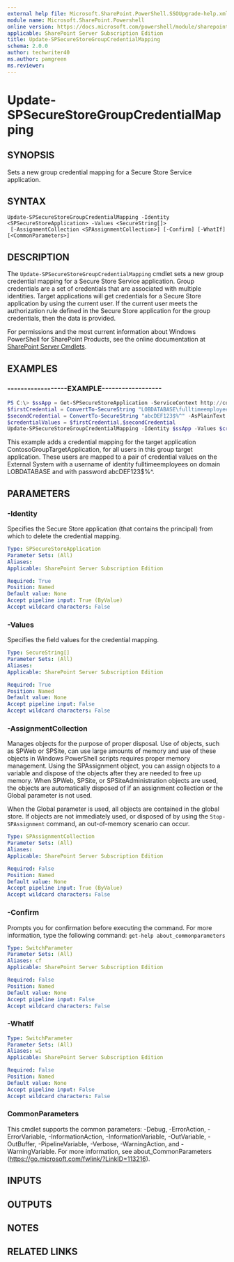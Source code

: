 ```yaml
---
external help file: Microsoft.SharePoint.PowerShell.SSOUpgrade-help.xml
module name: Microsoft.SharePoint.Powershell
online version: https://docs.microsoft.com/powershell/module/sharepoint-server/update-spsecurestoregroupcredentialmapping
applicable: SharePoint Server Subscription Edition
title: Update-SPSecureStoreGroupCredentialMapping
schema: 2.0.0
author: techwriter40
ms.author: pamgreen
ms.reviewer:
---
```


# Update-SPSecureStoreGroupCredentialMapping

## SYNOPSIS
Sets a new group credential mapping for a Secure Store Service application.

## SYNTAX

```
Update-SPSecureStoreGroupCredentialMapping -Identity <SPSecureStoreApplication> -Values <SecureString[]>
 [-AssignmentCollection <SPAssignmentCollection>] [-Confirm] [-WhatIf] [<CommonParameters>]
```

## DESCRIPTION
The `Update-SPSecureStoreGroupCredentialMapping` cmdlet sets a new group credential mapping for a Secure Store Service application.
Group credentials are a set of credentials that are associated with multiple identities.
Target applications will get credentials for a Secure Store application by using the current user.
If the current user meets the authorization rule defined in the Secure Store application for the group credentials, then the data is provided.

For permissions and the most current information about Windows PowerShell for SharePoint Products, see the online documentation at [SharePoint Server Cmdlets](https://docs.microsoft.com/powershell/sharepoint/sharepoint-server/sharepoint-server-cmdlets).

## EXAMPLES

### ------------------EXAMPLE------------------
```powershell
PS C:\> $ssApp = Get-SPSecureStoreApplication -ServiceContext http://contoso -Name "ContosoGroupTargetApplication"
$firstCredential = ConvertTo-SecureString "LOBDATABASE\fulltimeemployees" -AsPlainText -Force
$secondCredential = ConvertTo-SecureString "abcDEF123$%^" -AsPlainText -Force
$credentialValues = $firstCredential,$secondCredential
Update-SPSecureStoreGroupCredentialMapping -Identity $ssApp -Values $credentialValues
```

This example adds a credential mapping for the target application ContosoGroupTargetApplication, for all users in this group target application.
These users are mapped to a pair of credential values on the External System with a username of identity fulltimeemployees on domain LOBDATABASE and with password abcDEF123$%^.

## PARAMETERS

### -Identity
Specifies the Secure Store application (that contains the principal) from which to delete the credential mapping.

```yaml
Type: SPSecureStoreApplication
Parameter Sets: (All)
Aliases: 
Applicable: SharePoint Server Subscription Edition

Required: True
Position: Named
Default value: None
Accept pipeline input: True (ByValue)
Accept wildcard characters: False
```

### -Values
Specifies the field values for the credential mapping.

```yaml
Type: SecureString[]
Parameter Sets: (All)
Aliases: 
Applicable: SharePoint Server Subscription Edition

Required: True
Position: Named
Default value: None
Accept pipeline input: False
Accept wildcard characters: False
```

### -AssignmentCollection
Manages objects for the purpose of proper disposal.
Use of objects, such as SPWeb or SPSite, can use large amounts of memory and use of these objects in Windows PowerShell scripts requires proper memory management.
Using the SPAssignment object, you can assign objects to a variable and dispose of the objects after they are needed to free up memory.
When SPWeb, SPSite, or SPSiteAdministration objects are used, the objects are automatically disposed of if an assignment collection or the Global parameter is not used.

When the Global parameter is used, all objects are contained in the global store.
If objects are not immediately used, or disposed of by using the `Stop-SPAssignment` command, an out-of-memory scenario can occur.

```yaml
Type: SPAssignmentCollection
Parameter Sets: (All)
Aliases: 
Applicable: SharePoint Server Subscription Edition

Required: False
Position: Named
Default value: None
Accept pipeline input: True (ByValue)
Accept wildcard characters: False
```

### -Confirm
Prompts you for confirmation before executing the command.
For more information, type the following command: `get-help about_commonparameters`

```yaml
Type: SwitchParameter
Parameter Sets: (All)
Aliases: cf
Applicable: SharePoint Server Subscription Edition

Required: False
Position: Named
Default value: None
Accept pipeline input: False
Accept wildcard characters: False
```

### -WhatIf
```yaml
Type: SwitchParameter
Parameter Sets: (All)
Aliases: wi
Applicable: SharePoint Server Subscription Edition

Required: False
Position: Named
Default value: None
Accept pipeline input: False
Accept wildcard characters: False
```

### CommonParameters
This cmdlet supports the common parameters: -Debug, -ErrorAction, -ErrorVariable, -InformationAction, -InformationVariable, -OutVariable, -OutBuffer, -PipelineVariable, -Verbose, -WarningAction, and -WarningVariable. For more information, see about_CommonParameters (https://go.microsoft.com/fwlink/?LinkID=113216).

## INPUTS

## OUTPUTS

## NOTES

## RELATED LINKS

